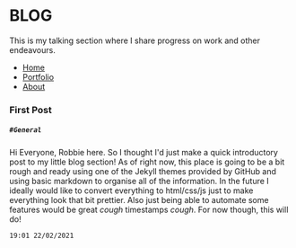 # BLOG
This is my talking section where I share progress on work and other endeavours.

- [Home](index.md)
- [Portfolio](portfolio.md)
- [About](about.md)

### First Post
#####  ``` #General ```
Hi Everyone, Robbie here. So I thought I'd just make a quick introductory post to my little blog section!
As of right now, this place is going to be a bit rough and ready using one of the Jekyll themes provided by GitHub and using basic markdown to organise all of the information. In the future I ideally would like to convert everything to html/css/js just to make everything look that bit prettier. Also just being able to automate some features would be great *cough* timestamps *cough*. For now though, this will do!
```
19:01 22/02/2021 
```
